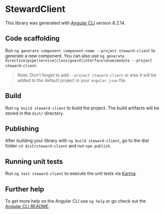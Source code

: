 # StewardClient

This library was generated with [Angular CLI](https://github.com/angular/angular-cli) version 8.2.14.

## Code scaffolding

Run `ng generate component component-name --project steward-client` to generate a new component. You can also use `ng generate directive|pipe|service|class|guard|interface|enum|module --project steward-client`.
> Note: Don't forget to add `--project steward-client` or else it will be added to the default project in your `angular.json` file. 

## Build

Run `ng build steward-client` to build the project. The build artifacts will be stored in the `dist/` directory.

## Publishing

After building your library with `ng build steward-client`, go to the dist folder `cd dist/steward-client` and run `npm publish`.

## Running unit tests

Run `ng test steward-client` to execute the unit tests via [Karma](https://karma-runner.github.io).

## Further help

To get more help on the Angular CLI use `ng help` or go check out the [Angular CLI README](https://github.com/angular/angular-cli/blob/master/README.md).
